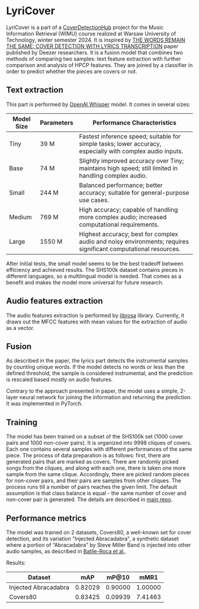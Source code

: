 # LyriCover

LyriCover is a part of a [CoverDetectionHub](https://github.com/cncPomper/CoverDetectionHub) project for the Music Information Retrieval (WIMU) course realized at Warsaw University of Technology, winter semester 2024. It is inspired by [THE WORDS REMAIN THE SAME: COVER DETECTION WITH LYRICS TRANSCRIPTION](https://archives.ismir.net/ismir2021/paper/000089.pdf) paper published by Deezer researchers.
It is a fusion model that combines two methods of comparing two samples: text feature extraction with further comparison and analysis of HPCP features. They are joined by a classifier in order to predict whether the pieces are covers or not.


## Text extraction

This part is performed by [OpenAI Whisper](https://github.com/openai/whisper) model. It comes in several sizes:

| Model Size | Parameters | Performance Characteristics                                                                                   |
|------------|------------|----------------------------------------------------------------------------------------------------------------|
| Tiny       | 39 M       | Fastest inference speed; suitable for simple tasks; lower accuracy, especially with complex audio inputs.       |
| Base       | 74 M       | Slightly improved accuracy over Tiny; maintains high speed; still limited in handling complex audio.            |
| Small      | 244 M      | Balanced performance; better accuracy; suitable for general-purpose use cases.                                  |
| Medium     | 769 M      | High accuracy; capable of handling more complex audio; increased computational requirements.                     |
| Large      | 1550 M     | Highest accuracy; best for complex audio and noisy environments; requires significant computational resources.   |

After initial tests, the small model seems to be the best tradeoff between efficiency and achieved results. The SHS100k dataset contains pieces in different languages, so a multilingual model is needed. That comes as a benefit and makes the model more universal for future research. 


## Audio features extraction

The audio features extraction is performed by [librosa](https://github.com/librosa/librosa) library. Currently, it draws out the MFCC features with mean values for the extraction of audio as a vector.

## Fusion 

As described in the paper, the lyrics part detects the instrumental samples by counting unique words. If the model detects no words or less than the defined threshold, the sample is considered instrumental, and the prediction is rescaled based mostly on audio features.

Contrary to the approach presented in paper, the model uses a simple, 2-layer neural network for joining the information and returning the prediction. It was implemented in PyTorch.


## Training

The model has been trained on a subset of the SHS100k set (1000 cover pairs and 1000 non-cover pairs). It is organized into 9998 cliques of covers. Each one contains several samples with different performances of the same piece. The process of data preparation is as follows: first, there are generated pairs that are marked as covers. There are randomly picked songs from the cliques, and along with each one, there is taken one more sample from the same clique. Accordingly, there are picked random pieces for non-cover pairs, and their pairs are samples from other cliques.
The process runs till a number of pairs reaches the given limit. The default assumption is that class balance is equal - the same number of cover and non-cover pair is generated.
The details are described in [main repo](https://github.com/cncPomper/CoverDetectionHub).

## Performance metrics

The model was trained on 2 datasets, Covers80, a well-known set for cover detection, and its variation "Injected Abracadabra", a synthetic dataset where a portion of “Abracadabra” by Steve Miller Band is injected into other audio samples, as described in [Batlle-Roca et al.](https://arxiv.org/pdf/2407.14364).

Results:

| Dataset       | mAP     | mP@10   | mMR1    |
|---------------|---------|---------|---------|
| Injected Abracadabra | 0.82029 | 0.90000 | 1.00000 |
| Covers80     | 0.83425 | 0.09939 | 7.41463 |


